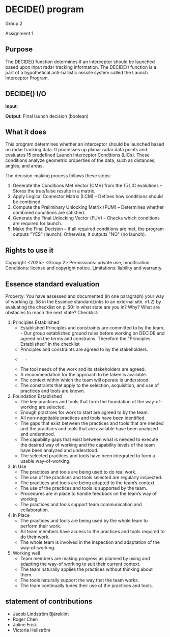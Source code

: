 # DECIDE() program
Group 2

Assignment 1

## Purpose
The DECIDE() function determines if an interceptor should be launched based upon input radar tracking information. The DECIDE() function is a part of a hypothetical anti-ballistic missile system called the Launch Interceptor Program.

## DECIDE() I/O
__Input__: 

__Output__: Final launch decision (boolean)

## What it does
This program determines whether an interceptor should be launched based on radar tracking data. It processes up planar radar data points and evaluates 15 predefined Launch Interceptor Conditions (LICs). These conditions analyze geometric properties of the data, such as distances, angles, and areas.

The decision-making process follows these steps:
1. Generate the Conditions Met Vector (CMV) from the 15 LIC evalutions – Stores the true/false results in a matrix.
2. Apply Logical Connector Matrix (LCM) – Defines how conditions should be combined.
3. Compute the Preliminary Unlocking Matrix (PUM) – Determines whether combined conditions are satisfied.
4. Generate the Final Unlocking Vector (FUV) – Checks which conditions are required for launch.
5. Make the Final Decision – If all required conditions are met, the program outputs "YES" (launch). Otherwise, it outputs "NO" (no launch).

## Rights to use it
Copyright <2025> <Group 2>
Permissions: private use, modification.
Conditions: license and copyright notice.
Limitations: liability and warranty.


## Essence standard evaluation
Property:  You have assessed and documented (in one paragraph) your way of working (p. 58 in the Essence standardLinks to an external site. v1.2) by evaluating the checklist on p. 60: In what state are you in? Why? What are obstacles to reach the next state?
Checklist:
1.  Principles Established
      - Established Principles and constraints are committed to by the team.
              - Our group established ground rules before working on DECIDE and agreed on the terms and constrains. Therefore the "Principles Established" in the checklist 
      - Principles and constraints are agreed to by the stakeholders.
      -       - 
      - The tool needs of the work and its stakeholders are agreed.
      - A recommendation for the approach to be taken is available.
      - The context within which the team will operate is understood.
      - The constraints that apply to the selection, acquisition, and use of practices and tools are known.
2. Foundation Established
      - The key practices and tools that form the foundation of the way-of-working are selected.
      - Enough practices for work to start are agreed to by the team.
      - All non-negotiable practices and tools have been identified.
      - The gaps that exist between the practices and tools that are needed and the practices and tools that are available have been analyzed and understood.
      - The capability gaps that exist between what is needed to execute the desired way of working and the capability levels of the team have been analyzed and understood.
      - The selected practices and tools have been integrated to form a usable way-of-working.
3. In Use
      - The practices and tools are being used to do real work.
      - The use of the practices and tools selected are regularly inspected.
      - The practices and tools are being adapted to the team’s context.
      - The use of the practices and tools is supported by the team.
      - Procedures are in place to handle feedback on the team’s way of working.
      - The practices and tools support team communication and collaboration.
4. In Place 
      - The practices and tools are being used by the whole team to perform their work.
      - All team members have access to the practices and tools required to do their work.
      - The whole team is involved in the inspection and adaptation of the way-of-working.
5. Working well
      - Team members are making progress as planned by using and adapting the way-of working to suit their current context.
      - The team naturally applies the practices without thinking about them.
      - The tools naturally support the way that the team works.
      - The team continually tunes their use of the practices and tools.

## statement of contributions
- Jacob Lindström Bjäreklint
- Roger Chen
- Joline Frisk
- Victoria Hellström
